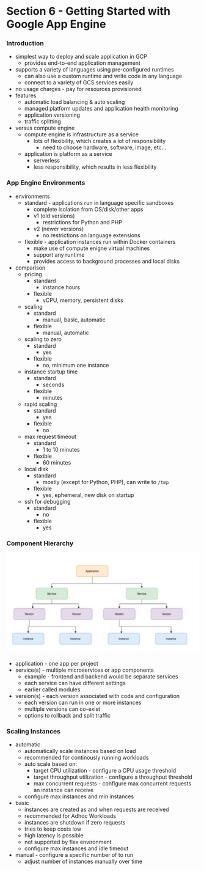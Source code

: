 # Section 6 - Getting Started with Google App Engine

### Introduction

- simplest way to deploy and scale application in GCP
  - provides end-to-end application management
- supports a variety of languages using pre-configured runtimes
  - can also use a custom runtime and write code in any language
  - connect to a variety of GCS services easily
- no usage charges - pay for resources provisioned
- features
  - automatic load balancing & auto scaling
  - managed platform updates and application health monitoring
  - application versioning
  - traffic splitting
- versus compute engine
  - compute engine is infrastructure as a service
    - lots of flexibility, which creates a lot of responsibility
      - need to choose hardware, software, image, etc...
  - application is platform as a service
    - serverless
    - less responsibility, which results in less flexibility

### App Engine Environments

- environments
  - standard - applications run in language specific sandboxes
    - complete isolation from OS/disk/other apps
    - v1 (old versions)
      - restrictions for Python and PHP
    - v2 (newer versions)
      - no restrictions on language extensions
  - flexible - application instances run within Docker containers
    - make use of compute enigne virtual machines
    - support any runtime
    - provides access to background processes and local disks
- comparison
  - pricing
    - standard
      - instance hours
    - flexible
      - vCPU, memory, persistent disks
  - scaling
    - standard
      - manual, basic, automatic
    - flexible
      - manual, automatic
  - scaling to zero
    - standard
      - yes
    - flexible
      - no, minimum one instance
  - instance startup time
    - standard
      - seconds
    - flexible
      - minutes
  - rapid scaling
    - standard
      - yes
    - flexible
      - no
  - max request timeout
    - standard
      - 1 to 10 minutes
    - flexible
      - 60 minutes
  - local disk
    - standard
      - mostly (except for Python, PHP), can write to `/tmp`
    - flexible
      - yes, ephemeral, new disk on startup
  - ssh for debugging
    - standard
      - no
    - flexible
      - yes

### Component Hierarchy

![App Engine Hierarchy](./images/app_engine_hiearchy.png 'App Engine Hiearchy')

- application - one app per project
- service(s) - multiple microservices or app components
  - example - frontend and backend would be separate services
  - each service can have different settings
  - earlier called modules
- version(s) - each version associated with code and configuration
  - each version can run in one or more instances
  - multiple versions can co-exist
  - options to rollback and split traffic

### Scaling Instances

- automatic
  - automatically scale instances based on load
  - recommended for continously running workloads
  - auto scale based on:
    - target CPU utilization - configure a CPU usage threshold
    - target throughput utilization - configure a throughput threshold
    - max concurrent requests - configure max concurrent requests an instance can receive
  - configure max instances and min instances
- basic
  - instances are created as and when requests are received
  - recommended for Adhoc Workloads
  - instances are shutdown if zero requests
  - tries to keep costs low
  - high latency is possible
  - not supported by flex environment
  - configure max instances and idle timeout
- manual - configure a specific number of to run
  - adjust number of instances manually over time
